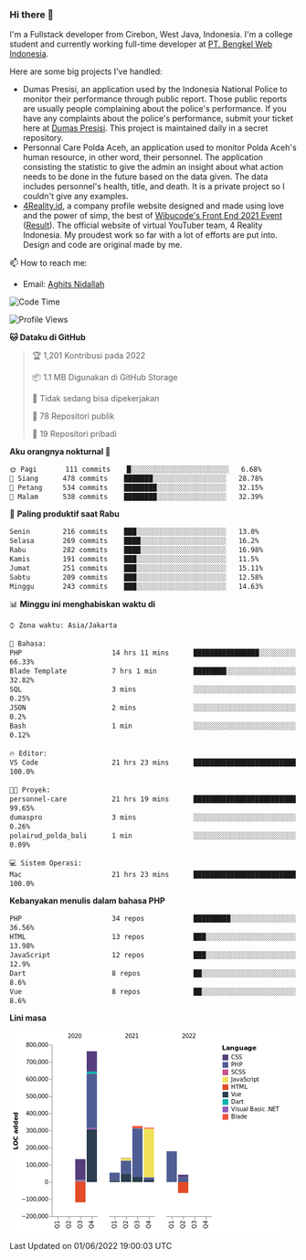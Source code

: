 ### Hi there 👋
I'm a Fullstack developer from Cirebon, West Java, Indonesia. I'm a college student and currently working full-time developer at [PT. Bengkel Web Indonesia](https://github.com/PT-Bengkel-Web-Indonesia).

Here are some big projects I've handled:
- Dumas Presisi, an application used by the Indonesia National Police to monitor their performance through public report. Those public reports are usually people complaining about the police's performance. If you have any complaints about the police's performance, submit your ticket here at [Dumas Presisi](https://dumaspresisi.polri.go.id/dumaspro). This project is maintained daily in a secret repository.
- Personnal Care Polda Aceh, an application used to monitor Polda Aceh's human resource, in other word, their personnel. The application consisting the statistic to give the admin an insight about what action needs to be done in the future based on the data given. The data includes personnel's health, title, and death. It is a private project so I couldn't give any examples.
- [4Reality.id](https://4reality.id), a company profile website designed and made using love and the power of simp, the best of [Wibucode's Front End 2021 Event](https://github.com/wibucode02/submision-event-frontend-2021) ([Result](https://github.com/wibucode02/top-5-pemenang-event-front-end-wibucode-2021)). The official website of virtual YouTuber team, 4 Reality Indonesia. My proudest work so far with a lot of efforts are put into. Design and code are original made by me.

📫 How to reach me:
- Email: [Aghits Nidallah](mailto:yourlovelydev@gmail.com)

<!--START_SECTION:waka-->
![Code Time](http://img.shields.io/badge/Code%20Time-0%20secs-blue)

![Profile Views](http://img.shields.io/badge/Profil%20dilihat-2-blue)

**🐱 Dataku di GitHub** 

> 🏆 1,201 Kontribusi pada 2022
 > 
> 📦 1.1 MB Digunakan di GitHub Storage 
 > 
> 🚫 Tidak sedang bisa dipekerjakan
 > 
> 📜 78 Repositori publik 
 > 
> 🔑 19 Repositori pribadi  
 > 
**Aku orangnya nokturnal 🦉** 

```text
🌞 Pagi       111 commits    █░░░░░░░░░░░░░░░░░░░░░░░░   6.68% 
🌆 Siang      478 commits    ███████░░░░░░░░░░░░░░░░░░   28.78% 
🌃 Petang     534 commits    ████████░░░░░░░░░░░░░░░░░   32.15% 
🌙 Malam      538 commits    ████████░░░░░░░░░░░░░░░░░   32.39%

```
📅 **Paling produktif saat Rabu** 

```text
Senin        216 commits    ███░░░░░░░░░░░░░░░░░░░░░░   13.0% 
Selasa       269 commits    ████░░░░░░░░░░░░░░░░░░░░░   16.2% 
Rabu         282 commits    ████░░░░░░░░░░░░░░░░░░░░░   16.98% 
Kamis        191 commits    ███░░░░░░░░░░░░░░░░░░░░░░   11.5% 
Jumat        251 commits    ███░░░░░░░░░░░░░░░░░░░░░░   15.11% 
Sabtu        209 commits    ███░░░░░░░░░░░░░░░░░░░░░░   12.58% 
Minggu       243 commits    ███░░░░░░░░░░░░░░░░░░░░░░   14.63%

```


📊 **Minggu ini menghabiskan waktu di** 

```text
⌚︎ Zona waktu: Asia/Jakarta

💬 Bahasa: 
PHP                      14 hrs 11 mins      ████████████████░░░░░░░░░   66.33% 
Blade Template           7 hrs 1 min         ████████░░░░░░░░░░░░░░░░░   32.82% 
SQL                      3 mins              ░░░░░░░░░░░░░░░░░░░░░░░░░   0.25% 
JSON                     2 mins              ░░░░░░░░░░░░░░░░░░░░░░░░░   0.2% 
Bash                     1 min               ░░░░░░░░░░░░░░░░░░░░░░░░░   0.12%

🔥 Editor: 
VS Code                  21 hrs 23 mins      █████████████████████████   100.0%

🐱‍💻 Proyek: 
personnel-care           21 hrs 19 mins      █████████████████████████   99.65% 
dumaspro                 3 mins              ░░░░░░░░░░░░░░░░░░░░░░░░░   0.26% 
polairud_polda_bali      1 min               ░░░░░░░░░░░░░░░░░░░░░░░░░   0.09%

💻 Sistem Operasi: 
Mac                      21 hrs 23 mins      █████████████████████████   100.0%

```

**Kebanyakan menulis dalam bahasa PHP** 

```text
PHP                      34 repos            █████████░░░░░░░░░░░░░░░░   36.56% 
HTML                     13 repos            ███░░░░░░░░░░░░░░░░░░░░░░   13.98% 
JavaScript               12 repos            ███░░░░░░░░░░░░░░░░░░░░░░   12.9% 
Dart                     8 repos             ██░░░░░░░░░░░░░░░░░░░░░░░   8.6% 
Vue                      8 repos             ██░░░░░░░░░░░░░░░░░░░░░░░   8.6%

```


**Lini masa**

![Chart not found](https://raw.githubusercontent.com/NikarashiHatsu/NikarashiHatsu/master/charts/bar_graph.png) 


 Last Updated on 01/06/2022 19:00:03 UTC
<!--END_SECTION:waka-->
